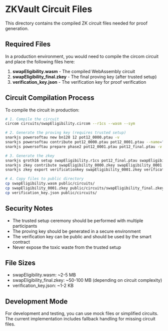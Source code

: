 # ZKVault Circuit Files

This directory contains the compiled ZK circuit files needed for proof generation.

## Required Files

In a production environment, you would need to compile the circom circuit and place the following files here:

1. **swapEligibility.wasm** - The compiled WebAssembly circuit
2. **swapEligibility_final.zkey** - The final proving key (after trusted setup)
3. **verification_key.json** - The verification key for proof verification

## Circuit Compilation Process

To compile the circuit in production:

```bash
# 1. Compile the circuit
circom circuits/swapEligibility.circom --r1cs --wasm --sym

# 2. Generate the proving key (requires trusted setup)
snarkjs powersoftau new bn128 12 pot12_0000.ptau -v
snarkjs powersoftau contribute pot12_0000.ptau pot12_0001.ptau --name="First contribution" -v
snarkjs powersoftau prepare phase2 pot12_0001.ptau pot12_final.ptau -v

# 3. Generate the zkey
snarkjs groth16 setup swapEligibility.r1cs pot12_final.ptau swapEligibility_0000.zkey
snarkjs zkey contribute swapEligibility_0000.zkey swapEligibility_0001.zkey --name="1st Contributor Name" -v
snarkjs zkey export verificationkey swapEligibility_0001.zkey verification_key.json

# 4. Copy files to public directory
cp swapEligibility.wasm public/circuits/
cp swapEligibility_0001.zkey public/circuits/swapEligibility_final.zkey
cp verification_key.json public/circuits/
```

## Security Notes

- The trusted setup ceremony should be performed with multiple participants
- The proving key should be generated in a secure environment
- The verification key can be public and should be used by the smart contract
- Never expose the toxic waste from the trusted setup

## File Sizes

- swapEligibility.wasm: ~2-5 MB
- swapEligibility_final.zkey: ~50-100 MB (depending on circuit complexity)
- verification_key.json: ~1-2 KB

## Development Mode

For development and testing, you can use mock files or simplified circuits. The current implementation includes fallback handling for missing circuit files.
